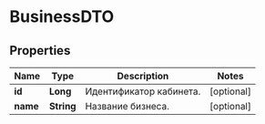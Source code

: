 

# BusinessDTO

## Properties

Name | Type | Description | Notes
------------ | ------------- | ------------- | -------------
**id** | **Long** | Идентификатор кабинета. |  [optional]
**name** | **String** | Название бизнеса. |  [optional]





